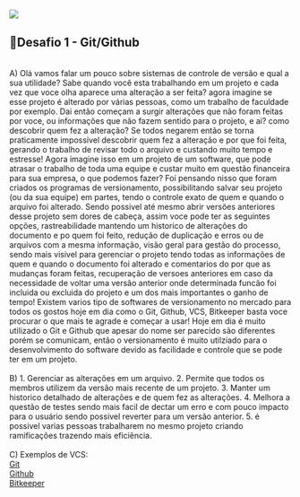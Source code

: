 <h1>
<img src="https://ik.imagekit.io/mkbastos/Logo_v4_transparente_z9sVhnUJ-.png?updatedAt=1637936067213">
 </h1>
<h2>📝Desafio 1 - Git/Github</h2><br>
<body>
A) Olá vamos falar um pouco sobre sistemas de controle de versão e qual a sua utilidade?
Sabe quando você esta trabalhando em um projeto e cada vez que voce olha aparece uma alteração a ser feita?
agora imagine se esse projeto é alterado por várias pessoas, como um trabalho de faculdade por exemplo.
Dai então começam a surgir alterações que não foram feitas por voce, ou informações que não fazem sentido para o projeto, e ai? como descobrir quem fez a alteração?
Se todos negarem então se torna praticamente impossivel descobrir quem fez a alteração e por que foi feita, gerando o trabalho de revisar todo o arquivo e custando muito tempo e estresse!
Agora imagine isso em um projeto de um software, que pode atrasar o trabalho de toda uma equipe e custar muito em questão financeira para sua empresa, o que podemos fazer?
Foi pensando nisso que foram criados os programas de versionamento, possibilitando salvar seu projeto (ou da sua equipe) em partes, tendo o controle exato de quem e quando o arquivo foi alterado.
Sendo possivel até mesmo abrir versões anteriores desse projeto sem dores de cabeça, assim voce pode ter as seguintes opções, rastreabilidade mantendo um historico de alterações do documento e po quem foi feito, redução de duplicação e erros ou de arquivos com a mesma informação, visão geral para gestão do processo, sendo mais visivel para gerenciar o projeto tendo todas as informações de quem e quando o documento foi alterado e comentarios do por que as mudanças foram feitas, recuperação de versoes anteriores em caso da necessidade de voltar uma versão anterior onde determinada funcão foi incluida ou excluida do projeto e um dos mais importantes o ganho de tempo!
Existem varios tipo de softwares de versionamento no mercado para todos os gostos hoje em dia como o Git, Github, VCS, Bitkeeper basta voce procurar o que mais te agrade e começar a usar!
Hoje em dia é muito utilizado o Git e Github que apesar do nome ser parecido são diferentes porém se comunicam, então o versionamento é muito utilziado para o desenvolvimento do software devido as facilidade e controle que se pode ter em um projeto.</br>
<br>B) 1. Gerenciar as alterações em um arquivo.
   2. Permite que todos os membros utilizem da versão mais recente de um projeto.
   3. Manter um historico detalhado de alterações e de quem fez as alterações.
   4. Melhora a questão de testes sendo mais facil de dectar um erro e com pouco impacto para o usuário sendo possivel reverter para um versão anterior.
   5. é possivel varias pessoas trabalharem no mesmo projeto criando ramificações trazendo mais eficiência.</br>
<br>C) Exemplos de VCS:<br> 
 <a href="https://git-scm.com/">Git</a><br>
    <a href="https://desktop.github.com/">Github</a><br>
       <a href="https://www.bitkeeper.org/download.html">Bitkeeper</a>